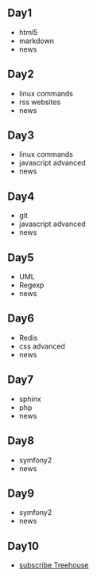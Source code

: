 Day1
----
* html5
* markdown
* news

Day2
----
* linux commands
* rss websites
* news

Day3
----
* linux commands
* javascript advanced
* news

Day4
----
* git
* javascript advanced
* news

Day5
----
* UML
* Regexp
* news

Day6
----
* Redis
* css advanced
* news

Day7
----
* sphinx
* php
* news

Day8
----
* symfony2
* news

Day9
----
* symfony2
* news

Day10
-----
* [subscribe Treehouse](https://teamtreehouse.com/subscribe/plans?trial=yes&ref_evt=nav-pricing)

